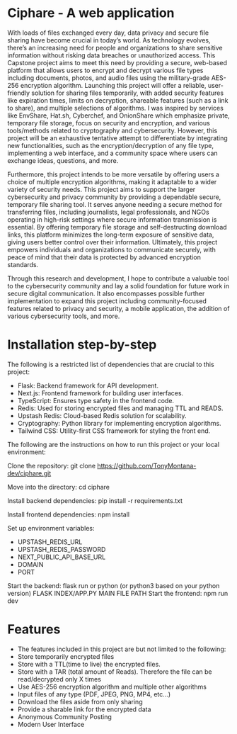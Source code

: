 # Ciphare - A web application 
With loads of files exchanged every day, data privacy and secure file sharing have become crucial in today’s world. As technology evolves, there’s an increasing need for people and organizations to share sensitive information without risking data breaches or unauthorized access. This Capstone project aims to meet this need by providing a secure, web-based platform that allows users to encrypt and decrypt various file types including documents, photos, and audio files using the military-grade AES-256 encryption algorithm. Launching this project will offer a reliable, user-friendly solution for sharing files temporarily, with added security features like expiration times, limits on decryption, shareable features (such as a link to share), and multiple selections of algorithms. I was inspired by services like EnvShare, Hat.sh, Cyberchef, and OnionShare which emphasize private, temporary file storage, focus on security and encryption, and various tools/methods related to cryptography and cybersecurity. However, this project will be an exhaustive tentative attempt to differentiate by integrating new functionalities, such as the encryption/decryption of any file type, implementing a web interface, and a community space where users can exchange ideas, questions, and more.

Furthermore, this project intends to be more versatile by offering users a choice of multiple encryption algorithms, making it adaptable to a wider variety of security needs. This project aims to support the larger cybersecurity and privacy community by providing a dependable secure, temporary file sharing tool. It serves anyone needing a secure method for transferring files, including journalists, legal professionals, and NGOs operating in high-risk settings where secure information transmission is essential. By offering temporary file storage and self-destructing download links, this platform minimizes the long-term exposure of sensitive data, giving users better control over their information. Ultimately, this project empowers individuals and organizations to communicate securely, with peace of mind that their data is protected by advanced encryption standards.

Through this research and development, I hope to contribute a valuable tool to the cybersecurity community and lay a solid foundation for future work in secure digital communication. It also encompasses possible further implementation to expand this project including community-focused features related to privacy and security, a mobile application, the addition of various cybersecurity tools, and more.

# Installation step-by-step
The following is a restricted list of dependencies that are crucial to this project: 
- Flask: Backend framework for API development.
- Next.js: Frontend framework for building user interfaces.
- TypeScript: Ensures type safety in the frontend code.
- Redis: Used for storing encrypted files and managing TTL and READS.
- Upstash Redis: Cloud-based Redis solution for scalability.
- Cryptography: Python library for implementing encryption algorithms.
- Tailwind CSS: Utility-first CSS framework for styling the front end.

The following are the instructions on how to run this project or your local environment: 

Clone the repository: 
git clone https://github.com/TonyMontana-dev/ciphare.git 

Move into the directory:
cd ciphare 

Install backend dependencies: pip install -r requirements.txt 

Install frontend dependencies: npm install 

Set up environment variables: 
- UPSTASH_REDIS_URL 
- UPSTASH_REDIS_PASSWORD 
- NEXT_PUBLIC_API_BASE_URL 
- DOMAIN 
- PORT 

Start the backend: flask run or python (or python3 based on your python version) FLASK INDEX/APP.PY MAIN FILE PATH 
Start the frontend: npm run dev 

# Features
- The features included in this project are but not limited to the following: 
- Store temporarily encrypted files 
- Store with a TTL(time to live) the encrypted files. 
- Store with a TAR (total amount of Reads). Therefore the file can be read/decrypted only X times 
- Use AES-256 encryption algorithm and multiple other algorithms 
- Input files of any type (PDF, JPEG, PNG, MP4, etc…) 
- Download the files aside from only sharing 
- Provide a sharable link for the encrypted data 
- Anonymous Community Posting 
- Modern User Interface
